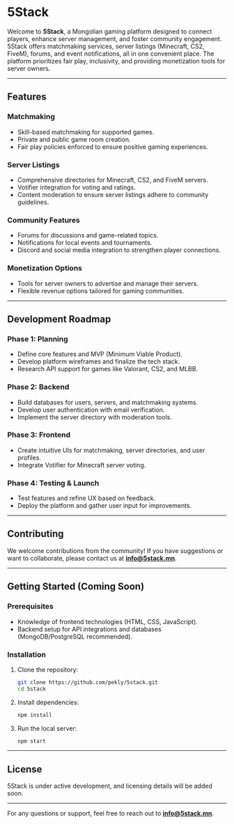 # 5Stack

Welcome to **5Stack**, a Mongolian gaming platform designed to connect players, enhance server management, and foster community engagement. 5Stack offers matchmaking services, server listings (Minecraft, CS2, FiveM), forums, and event notifications, all in one convenient place. The platform prioritizes fair play, inclusivity, and providing monetization tools for server owners.

---

## Features

### Matchmaking
- Skill-based matchmaking for supported games.
- Private and public game room creation.
- Fair play policies enforced to ensure positive gaming experiences.

### Server Listings
- Comprehensive directories for Minecraft, CS2, and FiveM servers.
- Votifier integration for voting and ratings.
- Content moderation to ensure server listings adhere to community guidelines.

### Community Features
- Forums for discussions and game-related topics.
- Notifications for local events and tournaments.
- Discord and social media integration to strengthen player connections.

### Monetization Options
- Tools for server owners to advertise and manage their servers.
- Flexible revenue options tailored for gaming communities.

---

## Development Roadmap

### Phase 1: Planning
- Define core features and MVP (Minimum Viable Product).
- Develop platform wireframes and finalize the tech stack.
- Research API support for games like Valorant, CS2, and MLBB.

### Phase 2: Backend
- Build databases for users, servers, and matchmaking systems.
- Develop user authentication with email verification.
- Implement the server directory with moderation tools.

### Phase 3: Frontend
- Create intuitive UIs for matchmaking, server directories, and user profiles.
- Integrate Votifier for Minecraft server voting.

### Phase 4: Testing & Launch
- Test features and refine UX based on feedback.
- Deploy the platform and gather user input for improvements.

---

## Contributing

We welcome contributions from the community! If you have suggestions or want to collaborate, please contact us at **info@5stack.mn**.

---

## Getting Started (Coming Soon)

### Prerequisites
- Knowledge of frontend technologies (HTML, CSS, JavaScript).
- Backend setup for API integrations and databases (MongoDB/PostgreSQL recommended).

### Installation
1. Clone the repository:
   ```bash
   git clone https://github.com/pekly/5stack.git
   cd 5stack
   ```
2. Install dependencies:
   ```bash
   npm install
   ```
3. Run the local server:
   ```bash
   npm start
   ```

---

## License

5Stack is under active development, and licensing details will be added soon.

---

For any questions or support, feel free to reach out to **info@5stack.mn**.

